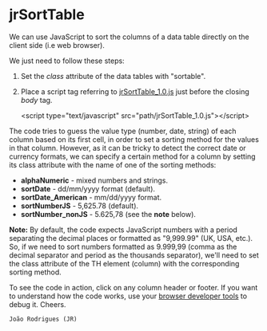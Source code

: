 # jrSortTable
We can use JavaScript to sort the columns of a data table directly on the client side (i.e web browser).

 We just need to follow these steps:

1. Set the *class* attribute of the data tables with "sortable".
2. Place a script tag referring to  [jrSortTable_1.0.js](https://github.com/jrodgs/jrSortTable/blob/master/jrSortTable_1.0.js) just before the closing *body* tag.

    &lt;script type="text/javascript" src="path/jrSortTable_1.0.js">&lt;/script>

The code tries to guess the value type (number, date, string) of each column based on its first cell, in order to set a sorting method for the values in that column. However, as it can be tricky to detect the correct date or currency formats, we can specify a certain method for a column by setting its class attribute with the name of one of the sorting methods:

*   **alphaNumeric** - mixed numbers and strings.
*   **sortDate** - dd/mm/yyyy format (default).
*   **sortDate_American** - mm/dd/yyyy format.
*   **sortNumberJS** - 5,625.78 (default).
*   **sortNumber_nonJS** -  5.625,78 (see the **note** below).

**Note:** By default, the code expects JavaScript numbers with a period separating the decimal places or formatted as "9,999.99" (UK, USA, etc.). So, if we need to sort numbers formatted as 9.999,99 (comma as the decimal separator and period as the thousands separator), we'll need to set the class attribute of the TH element (column) with the corresponding sorting method.

To see the code in action, click on any column header or footer. If you want to understand how the code works, use your [browser developer tools](http://devtoolsecrets.com/) to debug it.
Cheers.

    João Rodrigues (JR)
